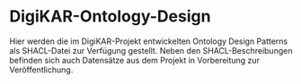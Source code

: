 # DigiKAR-Ontology-Design

Hier werden die im DigiKAR-Projekt entwickelten Ontology Design Patterns als SHACL-Datei zur Verfügung gestellt. Neben den SHACL-Beschreibungen befinden sich auch Datensätze aus dem Projekt in Vorbereitung zur Veröffentlichung.
